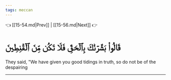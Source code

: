 ```yaml
---
tags: meccan
---
```


👈 [[15-54.md|Prev]] | [[15-56.md|Next]] 👉

# قَالُواْ بَشَّرۡنَٰكَ بِٱلۡحَقِّ فَلَا تَكُن مِّنَ ٱلۡقَٰنِطِينَ

They said, "We have given you good tidings in truth, so do not be of the despairing

---

